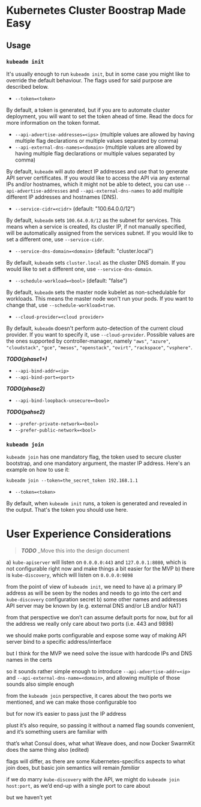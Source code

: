 # Kubernetes Cluster Boostrap Made Easy

## Usage

### `kubeadm init`

It's usually enough to run `kubeadm init`, but in some case you might like to override the
default behaviour. The flags used for said purpose are described below.

- `--token=<token>`

By default, a token is generated, but if you are to automate cluster deployment, you will want to
set the token ahead of time. Read the docs for more information on the token format.

- `--api-advertise-addresses=<ips>` (multiple values are allowed by having multiple flag declarations or multiple values separated by comma)
- `--api-external-dns-names=<domain>` (multiple values are allowed by having multiple flag declarations or multiple values separated by comma)

By default, `kubeadm` will auto detect IP addresses and use that to generate API server certificates.
If you would like to access the API via any external IPs and/or hostnames, which it might not be able
to detect, you can use `--api-advertise-addresses` and `--api-external-dns-names` to add multiple
different IP addresses and hostnames (DNS).

- `--service-cidr=<cidr>` (default: "100.64.0.0/12")

By default, `kubeadm` sets `100.64.0.0/12` as the subnet for services. This means when a service is created, its cluster IP, if not manually specified, 
will be automatically assigned from the services subnet. If you would like to set a different one, use `--service-cidr`.

- `--service-dns-domain=<domain>` (default: "cluster.local")

By default, `kubeadm` sets `cluster.local` as the cluster DNS domain. If you would like to set a different one, use `--service-dns-domain`.

- `--schedule-workload=<bool>` (default: "false")

By default, `kubeadm` sets the master node kubelet as non-schedulable for workloads. This means the master node won't run your pods. If you want to change that, 
use `--schedule-workload=true`.

- `--cloud-provider=<cloud provider>`

By default, `kubeadm` doesn't perform auto-detection of the current cloud provider. If you want to specify it, use `--cloud-provider`. Possible values are
the ones supported by controller-manager, namely `"aws"`, `"azure"`, `"cloudstack"`, `"gce"`, `"mesos"`, `"openstack"`, `"ovirt"`, `"rackspace"`, `"vsphere"`.

***TODO(phase1+)***

- `--api-bind-addr=<ip>`
- `--api-bind-port=<port>`

***TODO(phase2)***

- `--api-bind-loopback-unsecure=<bool>`

***TODO(pahse2)***

- `--prefer-private-network=<bool>`
- `--prefer-public-network=<bool>`

### `kubeadm join`

`kubeadm join` has one mandatory flag, the token used to secure cluster bootstrap, and one mandatory argument, the master IP address.
Here's an example on how to use it:

`kubeadm join --token=the_secret_token 192.168.1.1`

- `--token=<token>`

By default, when `kubeadm init` runs, a token is generated and revealed in the output. That's the token you should use here.

# User Experience Considerations

> ***TODO*** _Move this into the design document

a) `kube-apiserver` will listen on `0.0.0.0:443` and `127.0.0.1:8080`, which is not configurable right now and make things a bit easier for the MVP
b) there is `kube-discovery`, which will listen on `0.0.0.0:9898`


from the point of view of `kubeadm init`, we need to have
a) a primary IP address as will be seen by the nodes and needs to go into the cert and `kube-discovery` configuration secret
b) some other names and addresses API server may be known by (e.g. external DNS and/or LB and/or NAT)

from that perspective we don’t can assume default ports for now, but for all the address we really only care about two ports (i.e.  443 and 9898)

we should make ports configurable and expose some way of making API server bind to a specific address/interface

but I think for the MVP we need solve the issue with hardcode IPs and DNS names in the certs

so it sounds rather simple enough to introduce  `--api-advertise-addr=<ip>` and `--api-external-dns-name=<domain>`, and allowing multiple of those sounds also simple enough

from the `kubeadm join` perspective, it cares about the two ports we mentioned, and we can make those configurable too

but for now it’s easier to pass just the IP address

plust it’s also require, so passing it without a named flag sounds convenient, and it’s something users are familiar with

that’s what Consul does, what what Weave does, and now Docker SwarmKit does the same thing also (edited)

flags will differ, as there are some Kubernetes-specifics aspects to what join does, but basic join semantics will remain _familiar_

if we do marry `kube-discovery` with the API, we might do `kubeadm join host:port`, as we’d end-up with a single port to care about

but we haven’t yet

